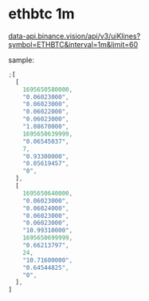 # ethbtc 1m

[data-api.binance.vision/api/v3/uiKlines?symbol=ETHBTC&interval=1m&limit=60](https://data-api.binance.vision/api/v3/uiKlines?symbol=ETHBTC&interval=1m&limit=60)

sample:

```js
;[
  [
    1695650580000,
    "0.06023000",
    "0.06023000",
    "0.06022000",
    "0.06023000",
    "1.08670000",
    1695650639999,
    "0.06545037",
    7,
    "0.93300000",
    "0.05619457",
    "0",
  ],
  [
    1695650640000,
    "0.06023000",
    "0.06024000",
    "0.06023000",
    "0.06023000",
    "10.99310000",
    1695650699999,
    "0.66213797",
    24,
    "10.71600000",
    "0.64544825",
    "0",
  ],
]
```
